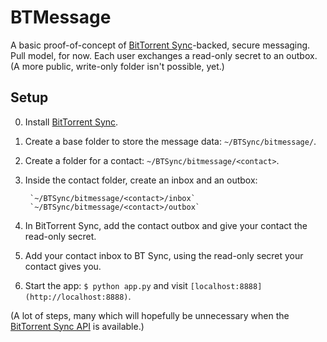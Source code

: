 # BTMessage

A basic proof-of-concept of [BitTorrent Sync](http://labs.bittorrent.com/experiments/sync.html)-backed, secure messaging. Pull model, for now. Each user exchanges a read-only secret to an outbox. (A more public, write-only folder isn't possible, yet.)

## Setup

0. Install [BitTorrent Sync](http://labs.bittorrent.com/experiments/sync.html).
1. Create a base folder to store the message data: `~/BTSync/bitmessage/`.
2. Create a folder for a contact: `~/BTSync/bitmessage/<contact>`.
3. Inside the contact folder, create an inbox and an outbox:
    
        `~/BTSync/bitmessage/<contact>/inbox`
        `~/BTSync/bitmessage/<contact>/outbox`

4. In BitTorrent Sync, add the contact outbox and give your contact the read-only secret.
5. Add your contact inbox to BT Sync, using the read-only secret your contact gives you.
6. Start the app: `$ python app.py` and visit `[localhost:8888](http://localhost:8888)`.

(A lot of steps, many which will hopefully be unnecessary when the [BitTorrent Sync API](http://forum.bittorrent.com/topic/18176-sync-api-wishlist/) is available.)
